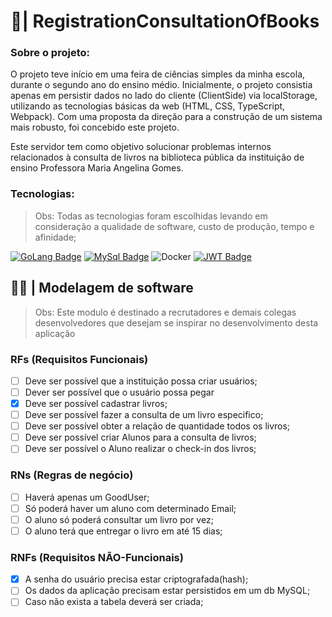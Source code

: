 #  🦦| RegistrationConsultationOfBooks

### Sobre o projeto: 

O projeto teve início em uma feira de ciências simples da minha escola, durante o segundo ano do ensino médio. Inicialmente, o projeto consistia apenas em persistir dados no lado do cliente (ClientSide) via localStorage, utilizando as tecnologias básicas da web (HTML, CSS, TypeScript, Webpack). Com uma proposta da direção para a construção de um sistema mais robusto, foi concebido este projeto.

Este servidor tem como objetivo solucionar problemas internos relacionados à consulta de livros na biblioteca pública da instituição de ensino Professora Maria Angelina Gomes.

### Tecnologias:

> Obs: Todas as tecnologias foram escolhidas levando em consideração a qualidade de software, custo de produção, tempo e afinidade;

[![GoLang Badge](https://img.shields.io/badge/Go-00ADD8?style=for-the-badge&logo=go&logoColor=white)](https://go.dev/)
[![MySql Badge](https://img.shields.io/badge/MySQL-005C84?style=for-the-badge&logo=mysql&logoColor=white)](https://www.mysql.com/)
![Docker](https://img.shields.io/badge/docker-%230db7ed.svg?style=for-the-badge&logo=docker&logoColor=white)
[![JWT Badge](https://img.shields.io/badge/jwt-181818?style=for-the-badge&logo=json-web-tokens&logoColor=yellow)](https://jwt.io/) 
## 👨‍💻 | Modelagem de software

> Obs: Este modulo é destinado a recrutadores e demais colegas desenvolvedores que desejam se inspirar no desenvolvimento desta aplicação

### RFs (Requisitos Funcionais)
- [ ] Deve ser possível que a instituição possa criar usuários;
- [ ] Dever ser possível que o usuário possa pegar 
- [x] Deve ser possível cadastrar livros;
- [ ] Deve ser possível fazer a consulta de um livro especifico;
- [ ] Deve ser possível obter a relação de quantidade todos os livros;
- [ ] Deve ser possível criar Alunos para a consulta de livros;
- [ ] Deve ser possível o Aluno realizar o check-in dos livros;
### RNs (Regras de negócio)
- [ ] Haverá apenas um GoodUser;
- [ ] Só poderá haver um aluno com determinado Email;
- [ ] O aluno só poderá consultar um livro por vez;
- [ ] O aluno terá que entregar o livro em até 15 dias;

### RNFs (Requisitos NÃO-Funcionais)
- [x] A senha do usuário precisa estar criptografada(hash);
- [ ] Os dados da aplicação precisam estar persistidos em um db MySQL;
- [ ] Caso não exista a tabela deverá ser criada;
